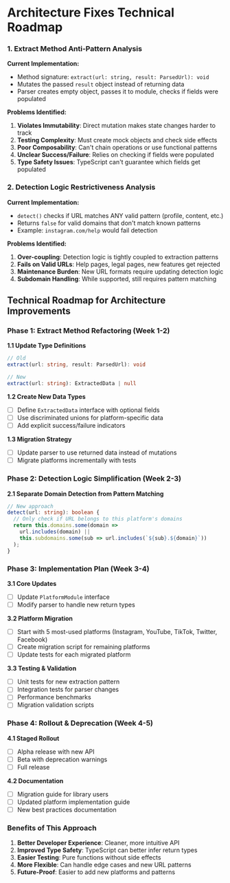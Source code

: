 # Architecture Fixes Technical Roadmap

### 1. Extract Method Anti-Pattern Analysis

**Current Implementation:**
- Method signature: `extract(url: string, result: ParsedUrl): void`
- Mutates the passed `result` object instead of returning data
- Parser creates empty object, passes it to module, checks if fields were populated

**Problems Identified:**
1. **Violates Immutability**: Direct mutation makes state changes harder to track
2. **Testing Complexity**: Must create mock objects and check side effects
3. **Poor Composability**: Can't chain operations or use functional patterns
4. **Unclear Success/Failure**: Relies on checking if fields were populated
5. **Type Safety Issues**: TypeScript can't guarantee which fields get populated

### 2. Detection Logic Restrictiveness Analysis

**Current Implementation:**
- `detect()` checks if URL matches ANY valid pattern (profile, content, etc.)
- Returns `false` for valid domains that don't match known patterns
- Example: `instagram.com/help` would fail detection

**Problems Identified:**
1. **Over-coupling**: Detection logic is tightly coupled to extraction patterns
2. **Fails on Valid URLs**: Help pages, legal pages, new features get rejected
3. **Maintenance Burden**: New URL formats require updating detection logic
4. **Subdomain Handling**: While supported, still requires pattern matching

## Technical Roadmap for Architecture Improvements

### Phase 1: Extract Method Refactoring (Week 1-2)

**1.1 Update Type Definitions**
```typescript
// Old
extract(url: string, result: ParsedUrl): void

// New
extract(url: string): ExtractedData | null
```

**1.2 Create New Data Types**
- [ ] Define `ExtractedData` interface with optional fields
- [ ] Use discriminated unions for platform-specific data
- [ ] Add explicit success/failure indicators

**1.3 Migration Strategy**
- [ ] Update parser to use returned data instead of mutations
- [ ] Migrate platforms incrementally with tests

### Phase 2: Detection Logic Simplification (Week 2-3)

**2.1 Separate Domain Detection from Pattern Matching**
```typescript
// New approach
detect(url: string): boolean {
  // Only check if URL belongs to this platform's domains
  return this.domains.some(domain => 
    url.includes(domain) || 
    this.subdomains.some(sub => url.includes(`${sub}.${domain}`))
  );
}
```


### Phase 3: Implementation Plan (Week 3-4)

**3.1 Core Updates**
- [ ] Update `PlatformModule` interface
- [ ] Modify parser to handle new return types

**3.2 Platform Migration**
- [ ] Start with 5 most-used platforms (Instagram, YouTube, TikTok, Twitter, Facebook)
- [ ] Create migration script for remaining platforms
- [ ] Update tests for each migrated platform

**3.3 Testing & Validation**
- [ ] Unit tests for new extraction pattern
- [ ] Integration tests for parser changes
- [ ] Performance benchmarks
- [ ] Migration validation scripts

### Phase 4: Rollout & Deprecation (Week 4-5)

**4.1 Staged Rollout**
- [ ] Alpha release with new API
- [ ] Beta with deprecation warnings
- [ ] Full release

**4.2 Documentation**
- [ ] Migration guide for library users
- [ ] Updated platform implementation guide
- [ ] New best practices documentation

### Benefits of This Approach

1. **Better Developer Experience**: Cleaner, more intuitive API
2. **Improved Type Safety**: TypeScript can better infer return types
3. **Easier Testing**: Pure functions without side effects
4. **More Flexible**: Can handle edge cases and new URL patterns
5. **Future-Proof**: Easier to add new platforms and patterns